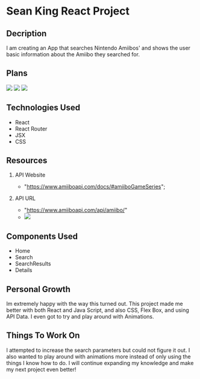 # Sean King React Project

## Decription
I am creating an App that searches Nintendo Amiibos' and shows the user basic information about the Amiibo they searched for.

## Plans
<img src = "/Logo/Screenshot 2021-04-09 at 1.58.52 PM.png"/>
<img src = "/Logo/Screenshot 2021-04-09 at 2.05.08 PM.png"/>
<img src = "/Logo/Screenshot 2021-04-09 at 2.06.58 PM.png"/>

## Technologies Used
- React
- React Router
- JSX
- CSS

## Resources
1. API Website
    - "https://www.amiiboapi.com/docs/#amiiboGameSeries";

2. API URL
    - "https://www.amiiboapi.com/api/amiibo/"
    - <img src = "/Logo/Screenshot 2021-04-09 at 2.15.09 PM.png"/>

## Components Used
- Home
- Search
- SearchResults
- Details

## Personal Growth
Im extremely happy with the way this turned out. This project made me better with both React and Java Script, and also CSS, Flex Box, and using API Data. I even got to try and play around with Animations.

## Things To Work On
I attempted to increase the search parameters but could not figure it out. I also wanted to play around with animations more instead of only using the things I know how to do. I will continue expanding my knowledge and make my next project even better!